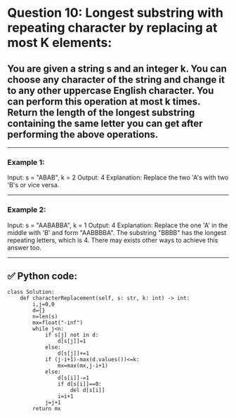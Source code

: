 # Question 10: Longest substring with repeating character by replacing at most K elements:

## **You are given a string s and an integer k. You can choose any character of the string and change it to any other uppercase English character. You can perform this operation at most k times. Return the length of the longest substring containing the same letter you can get after performing the above operations.**

---

### Example 1:
Input: s = "ABAB", k = 2
Output: 4
Explanation: Replace the two 'A's with two 'B's or vice versa.

---

### Example 2:
Input: s = "AABABBA", k = 1
Output: 4
Explanation: Replace the one 'A' in the middle with 'B' and form "AABBBBA".
The substring "BBBB" has the longest repeating letters, which is 4.
There may exists other ways to achieve this answer too.

---

## ✅ Python code:

```
class Solution:
    def characterReplacement(self, s: str, k: int) -> int:
        i,j=0,0
        d={}
        n=len(s)
        mx=float("-inf")
        while j<n:
            if s[j] not in d:
                d[s[j]]=1
            else:
                d[s[j]]+=1
            if (j-i+1)-max(d.values())<=k:
                mx=max(mx,j-i+1)
            else:
                d[s[i]]-=1
                if d[s[i]]==0:
                    del d[s[i]]
                i=i+1
            j=j+1
        return mx
```
